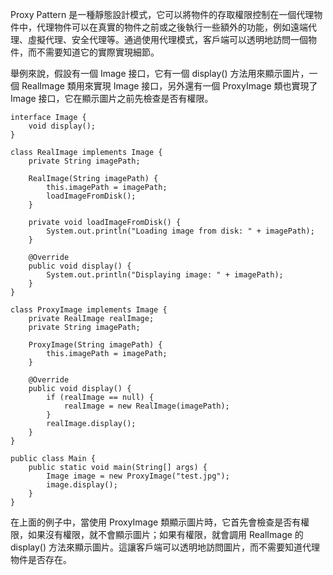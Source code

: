 

Proxy Pattern 是一種靜態設計模式，它可以將物件的存取權限控制在一個代理物件中，代理物件可以在真實的物件之前或之後執行一些額外的功能，例如遠端代理、虛擬代理、安全代理等。通過使用代理模式，客戶端可以透明地訪問一個物件，而不需要知道它的實際實現細節。

舉例來說，假設有一個 Image 接口，它有一個 display() 方法用來顯示圖片，一個 RealImage 類用來實現 Image 接口，另外還有一個 ProxyImage 類也實現了 Image 接口，它在顯示圖片之前先檢查是否有權限。

```
interface Image {
    void display();
}

class RealImage implements Image {
    private String imagePath;
    
    RealImage(String imagePath) {
        this.imagePath = imagePath;
        loadImageFromDisk();
    }
    
    private void loadImageFromDisk() {
        System.out.println("Loading image from disk: " + imagePath);
    }
    
    @Override
    public void display() {
        System.out.println("Displaying image: " + imagePath);
    }
}

class ProxyImage implements Image {
    private RealImage realImage;
    private String imagePath;
    
    ProxyImage(String imagePath) {
        this.imagePath = imagePath;
    }
    
    @Override
    public void display() {
        if (realImage == null) {
            realImage = new RealImage(imagePath);
        }
        realImage.display();
    }
}

public class Main {
    public static void main(String[] args) {
        Image image = new ProxyImage("test.jpg");
        image.display();
    }
}
```

在上面的例子中，當使用 ProxyImage 類顯示圖片時，它首先會檢查是否有權限，如果沒有權限，就不會顯示圖片；如果有權限，就會調用 RealImage 的 display() 方法來顯示圖片。這讓客戶端可以透明地訪問圖片，而不需要知道代理物件是否存在。